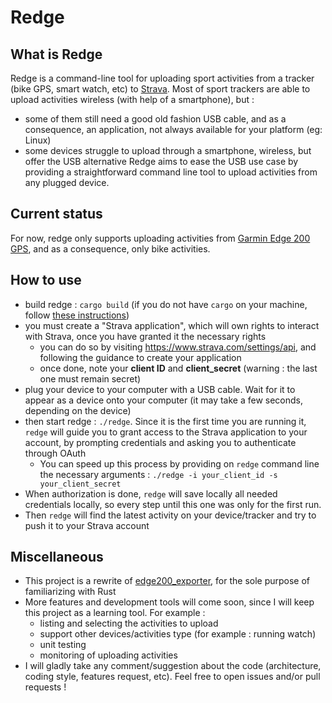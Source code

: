 # Redge

## What is Redge

Redge is a command-line tool for uploading sport activities from a tracker (bike GPS, smart watch, etc) to [Strava](https://www.strava.com/). Most of sport trackers are able to upload activities wireless (with help of a smartphone), but :
* some of them still need a good old fashion USB cable, and as a consequence, an application, not always available for your platform (eg: Linux)
* some devices struggle to upload through a smartphone, wireless, but offer the USB alternative
Redge aims to ease the USB use case by providing a straightforward command line tool to upload activities from any plugged device.

## Current status

For now, redge only supports uploading activities from [Garmin Edge 200 GPS](https://www.garmin.com/fr-FR/p/90675), and as a consequence, only bike activities.

## How to use
* build redge : `cargo build` (if you do not have `cargo` on your machine, follow [these instructions](https://doc.rust-lang.org/cargo/getting-started/installation.html))
* you must create a "Strava application", which will own rights to interact with Strava, once you have granted it the necessary rights
    * you can do so by visiting https://www.strava.com/settings/api, and following the guidance to create your application
    * once done, note your **client ID** and **client_secret** (warning : the last one must remain secret)
* plug your device to your computer with a USB cable. Wait for it to appear as a device onto your computer (it may take a few seconds, depending on the device)
* then start redge : `./redge`. Since it is the first time you are running it, `redge` will guide you to grant access to the Strava application to your account, by prompting credentials and asking you to authenticate through OAuth
    * You can speed up this process by providing on `redge` command line the necessary arguments : `./redge -i your_client_id -s your_client_secret`
* When authorization is done, `redge` will save locally all needed credentials locally, so every step until this one was only for the first run.
* Then `redge` will find the latest activity on your device/tracker and try to push it to your Strava account

## Miscellaneous
* This project is a rewrite of [edge200_exporter](https://github.com/Tropicao/edge200_exporter), for the sole purpose of familiarizing with Rust
* More features and development tools will come soon, since I will keep this project as a learning tool. For example :
    * listing and selecting the activities to upload
    * support other devices/activities type (for example : running watch)
    * unit testing
    * monitoring of uploading activities
* I will gladly take any comment/suggestion about the code (architecture, coding style, features request, etc). Feel free to open issues and/or pull requests !